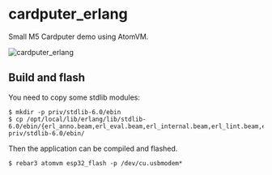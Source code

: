 cardputer_erlang
=====

Small M5 Cardputer demo using AtomVM.

![cardputer_erlang](https://github.com/user-attachments/assets/8c6051c6-f753-42d6-9b89-0acd7fc18f73)

Build and flash
---------------

You need to copy some stdlib modules:

    $ mkdir -p priv/stdlib-6.0/ebin
    $ cp /opt/local/lib/erlang/lib/stdlib-6.0/ebin/{erl_anno.beam,erl_eval.beam,erl_internal.beam,erl_lint.beam,erl_parse.beam,erl_scan.beam,gb_sets.beam,orddict.beam,ordsets.beam,otp_internal.beam,string.beam,unicode_util.beam} priv/stdlib-6.0/ebin/

Then the application can be compiled and flashed.

    $ rebar3 atomvm esp32_flash -p /dev/cu.usbmodem*

